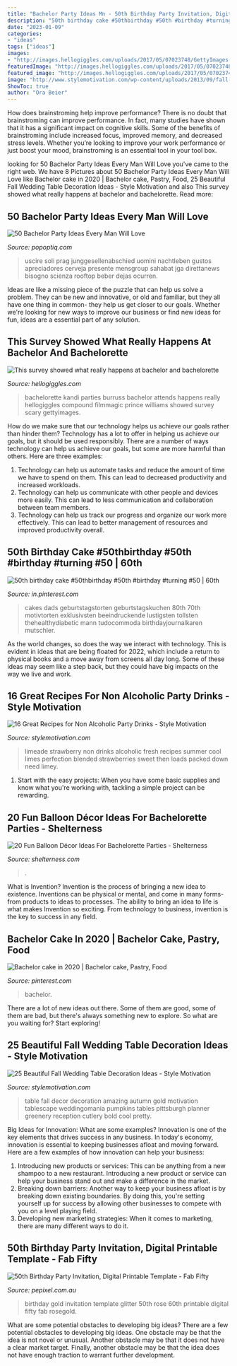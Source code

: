 ```yaml
---
title: "Bachelor Party Ideas Mn - 50th Birthday Party Invitation, Digital Printable Template"
description: "50th birthday cake #50thbirthday #50th #birthday #turning #50"
date: "2023-01-09"
categories:
- "ideas"
tags: ["ideas"]
images:
- "http://images.hellogiggles.com/uploads/2017/05/07023748/GettyImages-481540397.jpg"
featuredImage: "http://images.hellogiggles.com/uploads/2017/05/07023748/GettyImages-481540397.jpg"
featured_image: "http://images.hellogiggles.com/uploads/2017/05/07023748/GettyImages-481540397.jpg"
image: "http://www.stylemotivation.com/wp-content/uploads/2013/09/fall-wedding-3.jpg"
ShowToc: true
author: "Ora Beier"
---
```



How does brainstroming help improve performance?
There is no doubt that brainstroming can improve performance. In fact, many studies have shown that it has a significant impact on cognitive skills. Some of the benefits of brainstroming include increased focus, improved memory, and decreased stress levels. Whether you’re looking to improve your work performance or just boost your mood, brainstroming is an essential tool in your tool box.

	

		
looking for 50 Bachelor Party Ideas Every Man Will Love you've came to the right web. We have 8 Pictures about 50 Bachelor Party Ideas Every Man Will Love like Bachelor cake in 2020 | Bachelor cake, Pastry, Food, 25 Beautiful Fall Wedding Table Decoration Ideas - Style Motivation and also This survey showed what really happens at bachelor and bachelorette. Read more:
		
    
## 50 Bachelor Party Ideas Every Man Will Love

<img loading=lazy src="https://www.popoptiq.com/wp-content/uploads/2019/08/pub-crawling-aug192019-min.jpg" onerror="this.onerror=null;this.src='https://tse3.mm.bing.net/th?id=OIP.X-VGpjR3HFx0mdg8rY9l1wHaE7&amp;pid=15.1';" alt="50 Bachelor Party Ideas Every Man Will Love">

_Source: popoptiq.com_

>uscire soli prag junggesellenabschied uomini nachtleben gustos apreciadores cerveja presente mensgroup sahabat jga direttanews bisogno scienza rooftop beber dejas ocurren. 

	

Ideas are like a missing piece of the puzzle that can help us solve a problem. They can be new and innovative, or old and familiar, but they all have one thing in common- they help us get closer to our goals. Whether we're looking for new ways to improve our business or find new ideas for fun, ideas are a essential part of any solution.

    
## This Survey Showed What Really Happens At Bachelor And Bachelorette

<img loading=lazy src="http://images.hellogiggles.com/uploads/2017/05/07023748/GettyImages-481540397.jpg" onerror="this.onerror=null;this.src='https://tse1.mm.bing.net/th?id=OIP.Xh0PRsWdW7Sv8kKDtdq2gwHaFU&amp;pid=15.1';" alt="This survey showed what really happens at bachelor and bachelorette">

_Source: hellogiggles.com_

>bachelorette kandi parties burruss bachelor attends happens really hellogiggles compound filmmagic prince williams showed survey scary gettyimages. 

	

How do we make sure that our technology helps us achieve our goals rather than hinder them?
Technology has a lot to offer in helping us achieve our goals, but it should be used responsibly. There are a number of ways technology can help us achieve our goals, but some are more harmful than others. Here are three examples: 
1. Technology can help us automate tasks and reduce the amount of time we have to spend on them. This can lead to decreased productivity and increased workloads. 
2. Technology can help us communicate with other people and devices more easily. This can lead to less communication and collaboration between team members. 
3. Technology can help us track our progress and organize our work more effectively. This can lead to better management of resources and improved productivity overall.

    
## 50th Birthday Cake #50thbirthday #50th #birthday #turning #50 | 60th

<img loading=lazy src="https://i.pinimg.com/736x/5a/a8/6b/5aa86bb3feeda4381d15fc7298861641.jpg" onerror="this.onerror=null;this.src='https://tse4.mm.bing.net/th?id=OIP.GibEE9pD0HwRf7-btpn-pwHaKB&amp;pid=15.1';" alt="50th birthday cake #50thbirthday #50th #birthday #turning #50 | 60th">

_Source: in.pinterest.com_

>cakes dads geburtstagstorten geburtstagskuchen 80th 70th motivtorten exklusivsten beeindruckende lustigsten tollsten thehealthydiabetic mann tudocommoda birthdayjournalkaren mutschler. 

	

As the world changes, so does the way we interact with technology. This is evident in ideas that are being floated for 2022, which include a return to physical books and a move away from screens all day long. Some of these ideas may seem like a step back, but they could have big impacts on the way we live and work.

    
## 16 Great Recipes For Non Alcoholic Party Drinks - Style Motivation

<img loading=lazy src="http://www.stylemotivation.com/wp-content/uploads/2015/09/non-alchocolic-4-620x930.jpg" onerror="this.onerror=null;this.src='https://tse3.mm.bing.net/th?id=OIP.uHBIl_ojHTrOhAMsLmSQ4AHaLH&amp;pid=15.1';" alt="16 Great Recipes for Non Alcoholic Party Drinks - Style Motivation">

_Source: stylemotivation.com_

>limeade strawberry non drinks alcoholic fresh recipes summer cool limes perfection blended strawberries sweet then loads packed down need limey. 

	

1. Start with the easy projects: When you have some basic supplies and know what you're working with, tackling a simple project can be rewarding.

    
## 20 Fun Balloon Décor Ideas For Bachelorette Parties - Shelterness

<img loading=lazy src="https://i.shelterness.com/2017/03/03-giant-gold-BRIDE-letter-balloons.jpg" onerror="this.onerror=null;this.src='https://tse4.mm.bing.net/th?id=OIP.sfk1HUHqnRSvC5nul7wgzwHaMa&amp;pid=15.1';" alt="20 Fun Balloon Décor Ideas For Bachelorette Parties - Shelterness">

_Source: shelterness.com_

>. 

	

What is Invention?
Invention is the process of bringing a new idea to existence. Inventions can be physical or mental, and come in many forms- from products to ideas to processes. The ability to bring an idea to life is what makes Invention so exciting. From technology to business, invention is the key to success in any field.

    
## Bachelor Cake In 2020 | Bachelor Cake, Pastry, Food

<img loading=lazy src="https://i.pinimg.com/736x/47/2b/d3/472bd3e85557dd73b6077319130177d4.jpg" onerror="this.onerror=null;this.src='https://tse4.mm.bing.net/th?id=OIP.VQnV22Dyh_IfMkVGSWXOiQHaJ3&amp;pid=15.1';" alt="Bachelor cake in 2020 | Bachelor cake, Pastry, Food">

_Source: pinterest.com_

>bachelor. 

	

There are a lot of new ideas out there. Some of them are good, some of them are bad, but there's always something new to explore. So what are you waiting for? Start exploring!

    
## 25 Beautiful Fall Wedding Table Decoration Ideas - Style Motivation

<img loading=lazy src="http://www.stylemotivation.com/wp-content/uploads/2013/09/fall-wedding-3.jpg" onerror="this.onerror=null;this.src='https://tse1.mm.bing.net/th?id=OIP.7yXpQTXPSLj1LU1XmhX0nAHaLH&amp;pid=15.1';" alt="25 Beautiful Fall Wedding Table Decoration Ideas - Style Motivation">

_Source: stylemotivation.com_

>table fall decor decoration amazing autumn gold motivation tablescape weddingomania pumpkins tables pittsburgh planner greenery reception cutlery bold cool pretty. 

	

Big Ideas for Innovation: What are some examples?
Innovation is one of the key elements that drives success in any business. In today's economy, innovation is essential to keeping businesses afloat and moving forward. Here are a few examples of how innovation can help your business: 
1. Introducing new products or services: This can be anything from a new shampoo to a new restaurant. Introducing a new product or service can help your business stand out and make a difference in the market. 
2. Breaking down barriers: Another way to keep your business afloat is by breaking down existing boundaries. By doing this, you're setting yourself up for success by allowing other businesses to compete with you on a level playing field. 
3. Developing new marketing strategies: When it comes to marketing, there are many different ways to do it.

    
## 50th Birthday Party Invitation, Digital Printable Template - Fab Fifty

<img loading=lazy src="http://cdn.shopify.com/s/files/1/1184/3700/products/N316_BDAY_FABFIFTY_ROSE-GOLD_printable_1024x1024.jpg?v=1529487319" onerror="this.onerror=null;this.src='https://tse3.mm.bing.net/th?id=OIP._rhC9x1HA0jWa_yOIBB4FQHaLH&amp;pid=15.1';" alt="50th Birthday Party Invitation, Digital Printable Template - Fab Fifty">

_Source: pepixel.com.au_

>birthday gold invitation template glitter 50th rose 60th printable digital fifty fab rosegold. 

	

What are some potential obstacles to developing big ideas?
There are a few potential obstacles to developing big ideas. One obstacle may be that the idea is not novel or unusual. Another obstacle may be that it does not have a clear market target. Finally, another obstacle may be that the idea does not have enough traction to warrant further development.


